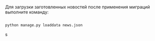 Для загрузки заготовленных новостей после применения миграций выполните команду:
```bash

python manage.py loaddata news.json
```

s